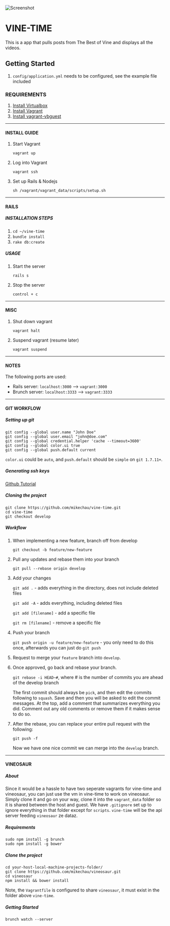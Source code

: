 ![Screenshot](http://i.imgur.com/gu7Zwcp.png "Screenshot")

# VINE-TIME  

This is a app that pulls posts from The Best of Vine and displays all the videos.

## Getting Started  

1. `config/application.yml` needs to be configured, see the example file included

### REQUIREMENTS
1. [Install Virtualbox](https://www.virtualbox.org/)
2. [Install Vagrant](http://www.vagrantup.com/)
3. [Install vagrant-vbguest](https://github.com/dotless-de/vagrant-vbguest)

---

#### INSTALL GUIDE
1. Start Vagrant

    `vagrant up`

2. Log into Vagrant

    `vagrant ssh`

3. Set up Rails & Nodejs

    `sh /vagrant/vagrant_data/scripts/setup.sh`

---

#### RAILS
##### INSTALLATION STEPS
1. `cd ~/vine-time`
2. `bundle install`
3. `rake db:create`

##### USAGE
1. Start the server

   `rails s`

2. Stop the server

    `control + c`

---

#### MISC
1. Shut down vagrant

    `vagrant halt`

2. Suspend vagrant (resume later)

    `vagrant suspend`

---

#### NOTES
The following ports are used:

- Rails server: `localhost:3000` --> `vagrant:3000`
- Brunch server: `localhost:3333` --> `vagrant:3333`

---

#### GIT WORKFLOW
##### Setting up git

    git config --global user.name "John Doe"
    git config --global user.email "john@doe.com"
    git config --global credential.helper 'cache --timeout=3600'
    git config --global color.ui true
    git config --global push.default current

`color.ui` could be `auto`, and `push.default` should be `simple` on `git 1.7.11+`.

##### Generating ssh keys

[Github Tutorial](https://help.github.com/articles/generating-ssh-keys)
    
##### Cloning the project

    git clone https://github.com/mikechau/vine-time.git
    cd vine-time
    git checkout develop

##### Workflow
1. When implementing a new feature, branch off from develop

   `git checkout -b feature/new-feature`

2. Pull any updates and rebase them into your branch

   `git pull --rebase origin develop`

3. Add your changes

    `git add .` - adds everything in the directory, does not include deleted files

    `git add -A` - adds everything, including deleted files

    `git add [filename]` - add a specific file

    `git rm [filename]` - remove a specific file

4. Push your branch

   `git push origin -u feature/new-feature` - you only need to do this once, afterwards you can just do `git push`

5. Request to merge your `feature` branch into `develop`.

6. Once approved, go back and rebase your branch.

   `git rebase -i HEAD~#`, where # is the number of commits you are ahead of the develop branch

   The first commit should always be `pick`, and then edit the commits following to `squash`. Save and then you will be
   asked to edit the commit messages. At the top, add a comment that summarizes everything you did. Comment out any
   old comments or remove them if it makes sense to do so.

7. After the rebase, you can replace your entire pull request with the following:

   `git push -f`

   Now we have one nice commit we can merge into the `develop` branch.

---

#### VINEOSAUR

##### About

Since it would be a hassle to have two seperate vagrants for vine-time and vineosaur, you can just use the
vm in vine-time to work on vineosaur. Simply clone it and go on your way, clone it into the `vagrant_data`
folder so it is shared between the host and guest. We have `.gitignore` set up to ignore everything in
that folder except for `scripts`. `vine-time` will be the api server feeding `vineosaur` ze dataz.

##### Requirements

    sudo npm install -g brunch
    sudo npm install -g bower

##### Clone the project

    cd your-host-local-machine-projects-folder/
    git clone https://github.com/mikechau/vineosaur.git
    cd vineosaur
    npm install && bower install

Note, the `Vagrantfile` is configured to share `vineosaur`, it must exist in the folder above `vine-time`.

##### Getting Started

    brunch watch --server
